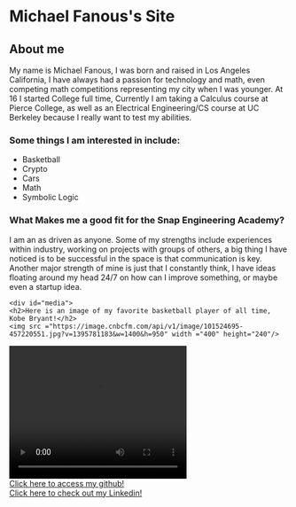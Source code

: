 
<html>
  <head> <title>Michael Fanous's Site</title></head>
<body>
  <h1>Michael Fanous's Site</h1>
  <div id="introduction">
    <h2>About me</h2>
    <p>My name is Michael Fanous, I was born and raised in Los Angeles California, I have always had a passion for technology and math, even competing math competitions representing my city when I was younger. At 16 I started College full time, Currently I am taking a Calculus course at Pierce College, as well as an Electrical Engineering/CS course at UC Berkeley because I really want to test my abilities. </p>
    <h3>Some things I am interested in include:</h3>
    <ul>
      <li>Basketball</li>
      <li>Crypto</li>
      <li>Cars</li>
      <li>Math</li>
      <li>Symbolic Logic</li>
    </ul>
    <h3>What Makes me a good fit for the Snap Engineering Academy?</h3>
    <p> I am an as driven as anyone. Some of my strengths include experiences within industry, working on projects with groups of others, a big thing I have noticed is to be successful in the space is that communication is key. Another major strength of mine is just that I constantly think, I have ideas floating around my head 24/7 on how can I improve something, or maybe even a startup idea.</p>

    <div id="media">
    <h2>Here is an image of my favorite basketball player of all time, Kobe Bryant!</h2>
    <img src ="https://image.cnbcfm.com/api/v1/image/101524695-457220551.jpg?v=1395781183&w=1400&h=950" width ="400" height="240"/>
    
  <video src = "https://www.youtube.com/watch?v=P674MK3AwSk" width ="320" height="240" controls>
  Video not supported
  </video>
  <br>
  <a href="https://github.com/MichaelFanous">Click here to access my github!</a>
  <br>
  <a href="https://www.linkedin.com/in/michael-f-63833475/">Click here to check out my Linkedin!</a>
 
  </div>
</body>

